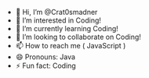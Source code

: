 - 👋 Hi, I’m @Crat0smadner
- 👀 I’m interested in Coding!
- 🌱 I’m currently learning Coding!
- 💞️ I’m looking to collaborate on Coding!
- 📫 How to reach me ( JavaScript )
- 😄 Pronouns: Java
- ⚡ Fun fact: Coding

<!---
Crat0smadner/Crat0smadner is a ✨ special ✨ repository because its `README.md` (this file) appears on your GitHub profile.
You can click the Preview link to take a look at your changes.
--->
